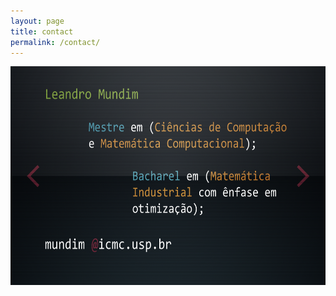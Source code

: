 ```yaml
---
layout: page
title: contact
permalink: /contact/
---
```


<img src="contato.png" alt="cartao" width="600" height="350">
